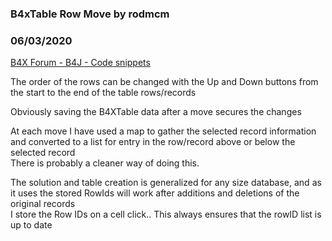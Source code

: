 ### B4xTable Row Move by rodmcm
### 06/03/2020
[B4X Forum - B4J - Code snippets](https://www.b4x.com/android/forum/threads/118577/)

The order of the rows can be changed with the Up and Down buttons from the start to the end of the table rows/records  
  
Obviously saving the B4XTable data after a move secures the changes  
  
At each move I have used a map to gather the selected record information and converted to a list for entry in the row/record above or below the selected record  
There is probably a cleaner way of doing this.  
  
The solution and table creation is generalized for any size database, and as it uses the stored RowIds will work after additions and deletions of the original records  
I store the Row IDs on a cell click.. This always ensures that the rowID list is up to date